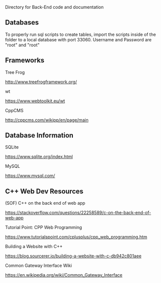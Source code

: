 Directory for Back-End code and documentation

Databases
---------
To properly run sql scripts to create tables, import the scripts inside of the folder to a local database with port 33060. Username and Password are "root" and "root"

Frameworks
----------

Tree Frog

http://www.treefrogframework.org/


wt

https://www.webtoolkit.eu/wt

CppCMS

http://cppcms.com/wikipp/en/page/main

Database Information
--------------------

SQLite

https://www.sqlite.org/index.html

MySQL

https://www.mysql.com/

C++ Web Dev Resources
---------------------

(SOF) C++ on the back end of web app

https://stackoverflow.com/questions/22258589/c-on-the-back-end-of-web-app

Tutorial Point: CPP Web Programming

https://www.tutorialspoint.com/cplusplus/cpp_web_programming.htm

Building a Website with C++

https://blog.sourcerer.io/building-a-website-with-c-db942c801aee

Common Gateway Interface Wiki

https://en.wikipedia.org/wiki/Common_Gateway_Interface
